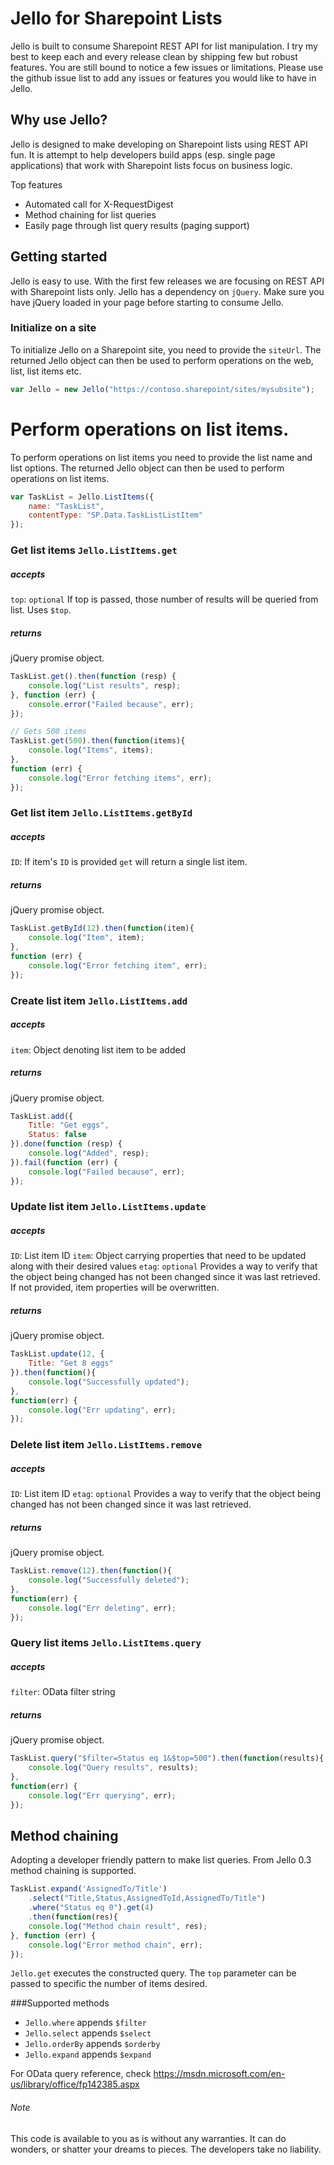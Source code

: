 # Jello for Sharepoint Lists
Jello is built to consume Sharepoint REST API for list manipulation. I try my best to keep each and every release clean by shipping few but robust features. You are still bound to notice a few issues or limitations. Please use the github issue list to add any issues or features you would like to have in Jello.

## Why use Jello?
Jello is designed to make developing on Sharepoint lists using REST API fun. It is attempt to help developers build apps (esp. single page applications) that work with Sharepoint lists focus on business logic.

Top features
- Automated call for X-RequestDigest
- Method chaining for list queries
- Easily page through list query results (paging support)

## Getting started
Jello is easy to use. With the first few releases we are focusing on REST API with Sharepoint lists only. Jello has a dependency on `jQuery`. Make sure you have jQuery loaded in your page before starting to consume Jello.

### Initialize on a site
To initialize Jello on a Sharepoint site, you need to provide the `siteUrl`. The returned Jello object can then be used to perform operations on the web, list, list items etc.
```javascript
var Jello = new Jello("https://contoso.sharepoint/sites/mysubsite");
```
# Perform operations on list items.
To perform operations on list items you need to provide the list name and list options. The returned Jello object can then be used to perform operations on list items.
```javascript
var TaskList = Jello.ListItems({
    name: "TaskList",
    contentType: "SP.Data.TaskListListItem"
});
```

### Get list items `Jello.ListItems.get`
##### accepts
`top`: `optional` If top is passed, those number of results will be queried from list. Uses `$top`.
##### returns
jQuery promise object.
```javascript
TaskList.get().then(function (resp) {
    console.log("List results", resp);
}, function (err) {
    console.error("Failed because", err);
});

// Gets 500 items
TaskList.get(500).then(function(items){
	console.log("Items", items);
},
function (err) {
	console.log("Error fetching items", err);
});
```

### Get list item `Jello.ListItems.getById`
##### accepts
`ID`: If item's `ID` is provided `get` will return a single list item.
##### returns
jQuery promise object.
```javascript
TaskList.getById(12).then(function(item){
	console.log("Item", item);
},
function (err) {
	console.log("Error fetching item", err);
});
```

### Create list item `Jello.ListItems.add`
##### accepts
`item`: Object denoting list item to be added
##### returns
jQuery promise object.
```javascript
TaskList.add({
    Title: "Get eggs",
    Status: false
}).done(function (resp) {
    console.log("Added", resp);
}).fail(function (err) {
    console.log("Failed because", err);
});
```

### Update list item `Jello.ListItems.update`
##### accepts
`ID`: List item ID
`item`: Object carrying properties that need to be updated along with their desired values
`etag`: `optional` Provides a way to verify that the object being changed has not been changed since it was last retrieved. If not provided, item properties will be overwritten.
##### returns
jQuery promise object.
```javascript
TaskList.update(12, {
	Title: "Get 8 eggs"
}).then(function(){
	console.log("Successfully updated");
},
function(err) {
	console.log("Err updating", err);
});
```

### Delete list item `Jello.ListItems.remove`
##### accepts
`ID`: List item ID
`etag`: `optional` Provides a way to verify that the object being changed has not been changed since it was last retrieved.
##### returns
jQuery promise object.
```javascript
TaskList.remove(12).then(function(){
	console.log("Successfully deleted");
},
function(err) {
	console.log("Err deleting", err);
});
```

### Query list items `Jello.ListItems.query`
##### accepts
`filter`: OData filter string
##### returns
jQuery promise object.
```javascript
TaskList.query("$filter=Status eq 1&$top=500").then(function(results){
	console.log("Query results", results);
},
function(err) {
	console.log("Err querying", err);
});
```

## Method chaining
Adopting a developer friendly pattern to make list queries. From Jello 0.3 method chaining is supported.

```javascript
TaskList.expand('AssignedTo/Title')
	.select("Title,Status,AssignedToId,AssignedTo/Title")
	.where("Status eq 0").get(4)
	.then(function(res){
    console.log("Method chain result", res);
}, function (err) {
    console.log("Error method chain", err);
});
```
`Jello.get` executes the constructed query. The `top` parameter can be passed to specific the number of items desired.

###Supported methods
- `Jello.where` appends `$filter`
- `Jello.select` appends `$select`
- `Jello.orderBy` appends `$orderby`
- `Jello.expand` appends `$expand`

For OData query reference, check https://msdn.microsoft.com/en-us/library/office/fp142385.aspx
###### Note
This code is available to you as is without any warranties. It can do wonders, or shatter your dreams to pieces. The developers take no liability.
